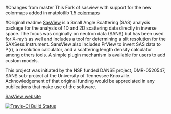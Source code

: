 #Changes from master
This Fork of sasview with support for the new colormaps added in matplotlib 1.5
[colormaps](https://www.youtube.com/watch?v=xAoljeRJ3lU)

#Original readme
[SasView](http://www.sasview.org) is a Small Angle Scattering (SAS) analysis package for the analysis of 1D and 2D scattering data directly in inverse space. The focus was originally on neutron data (SANS) but has been used for X-ray’s as well and includes a tool for determining a slit resolution for the SAXSess instrument. SansView also includes PrView to invert SAS data to P(r), a resolution calculator, and a scattering length density calculator among others tools. A simple plugin mechanism is available for users to add custom models. 

This project was initiated by the NSF funded DANSE project, DMR-0520547, SANS sub-project at the University of Tennessee Knoxville. Acknowledgement of that original funding would be appreciated in any publications that make use of the software.

[SasView website](http://www.sasview.org)

[![Travis-CI Build Status](https://travis-ci.org/SasView/sasview.svg?branch=master)](https://travis-ci.org/SasView/sasview)


